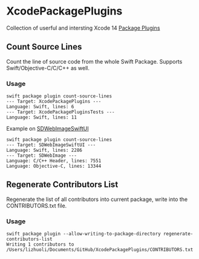 # XcodePackagePlugins

Collection of userful and intersting Xcode 14 [Package Plugins](https://developer.apple.com/videos/play/wwdc2022/110359/)

## Count Source Lines

Count the line of source code from the whole Swift Package. Supports Swift/Objective-C/C/C++ as well.

### Usage

```
swift package plugin count-source-lines
--- Target: XcodePackagePlugins ---
Language: Swift, lines: 6
--- Target: XcodePackagePluginsTests ---
Language: Swift, lines: 11
```

Example on [SDWebImageSwiftUI](https://github.com/SDWebImage/SDWebImageSwiftUI)

```
swift package plugin count-source-lines
--- Target: SDWebImageSwiftUI ---
Language: Swift, lines: 2286
--- Target: SDWebImage ---
Language: C/C++ Header, lines: 7551
Language: Objective-C, lines: 13344
```

## Regenerate Contributors List

Regenerate the list of all contributors into current package, write into the CONTRIBUTORS.txt file.

### Usage

```
swift package plugin --allow-writing-to-package-directory regenerate-contributors-list
Writing 1 contributors to /Users/lizhuoli/Documents/GitHub/XcodePackagePlugins/CONTRIBUTORS.txt
```

